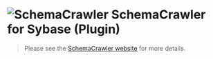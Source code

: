 # ![SchemaCrawler](https://github.com/sualeh/SchemaCrawler/blob/master/schemacrawler-site/src/site/resources/images/schemacrawler_logo.png?raw=true) SchemaCrawler for Sybase (Plugin)

> Please see the [SchemaCrawler website](http://www.schemacrawler.com/) for more details.

